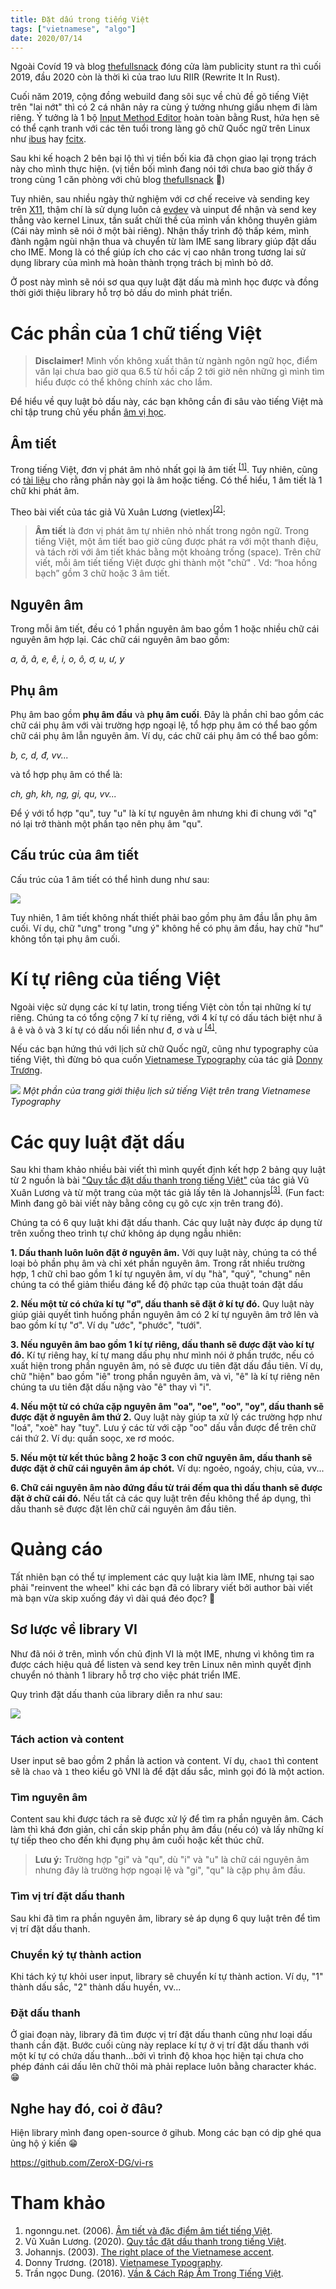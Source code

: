 ```yaml
---
title: Đặt dấu trong tiếng Việt
tags: ["vietnamese", "algo"]
date: 2020/07/14
---
```


Ngoài Covíd 19 và blog [thefullsnack][1] đóng cửa làm publicity stunt ra thì cuối 2019, đầu 2020 còn là thời kì của trao lưu RIIR (Rewrite It In Rust).

Cuối năm 2019, cộng đồng webuild đang sôi sục về chủ đề gõ tiếng Việt trên "lai nớt" thì có 2 cá nhân nảy ra cùng ý tưởng nhưng giấu nhẹm đi làm riêng. Ý tưởng là 1 bộ [Input Method Editor][2] hoàn toàn bằng Rust, hứa hẹn sẽ có thể cạnh tranh với các tên tuổi trong làng gõ chữ Quốc ngữ trên Linux như [ibus][3] hay [fcitx][4].

Sau khi kế hoạch 2 bên bại lộ thì vị tiền bối kia đã chọn giao lại trọng trách này cho mình thực hiện. (vị tiền bối mình đang nói tới chưa bao giờ thấy ở trong cùng 1 căn phòng với chủ blog [thefullsnack][1] :troll:)

Tuy nhiên, sau nhiều ngày thử nghiệm với cơ chế receive và sending key trên [X11][5], thậm chí là sử dụng luôn cả [evdev][6] và uinput để nhận và send key thẳng vào kernel Linux, tần suất chửi thề của mình vần không thuyên giảm (Cái này mình sẽ nói ở một bài riêng). Nhận thấy trình độ thấp kém, mình đành ngậm ngùi nhận thua và chuyển từ làm IME sang library giúp đặt dấu cho IME. Mong là có thể giúp ích cho các vị cao nhân trong tương lai sử dụng library của mình mà hoàn thành trọng trách bị mình bỏ dở.

Ở post này mình sẽ nói sơ qua quy luật đặt dấu mà mình học được và đồng thời giới thiệu library hỗ trợ bỏ dấu do mình phát triển.

# Các phần của 1 chữ tiếng Việt

> **Disclaimer!** Mình vốn không xuất thân từ ngành ngôn ngữ học, điểm văn lại chưa bao giờ qua 6.5 từ hồi cấp 2 tới giờ nên những gì mình tìm hiểu được có thể không chính xác cho lắm.

Để hiểu về quy luật bỏ dấu này, các bạn không cần đi sâu vào tiếng Việt mà chỉ tập trung chủ yếu phần [âm vị học][7].

## Âm tiết

Trong tiếng Việt, đơn vị phát âm nhỏ nhất gọi là âm tiết <sup>[\[1\]][8]</sup>. Tuy nhiên, cũng có [tài liệu][9] cho rằng phần này gọi là âm hoặc tiếng. Có thể hiểu, 1 âm tiết là 1 chữ khi phát âm.

Theo bài viết của tác giả Vũ Xuân Lương (vietlex)<sup>[\[2\]][11]</sup>:

> **Âm tiết** là đơn vị phát âm tự nhiên nhỏ nhất trong ngôn ngữ. Trong tiếng Việt, một âm tiết bao giờ cũng được phát ra với một thanh điệu, và tách rời với âm tiết khác bằng một khoảng trống (space). Trên chữ viết, mỗi âm tiết tiếng Việt được ghi thành một "chữ" . Vd: “hoa hồng bạch” gồm 3 chữ hoặc 3 âm tiết.

## Nguyên âm

Trong mỗi âm tiết, đều có 1 phần nguyên âm bao gồm 1 hoặc nhiều chữ cái nguyên âm hợp lại. Các chữ cái nguyên âm bao gồm:

*a, ă, â, e, ê, i, o, ô, ơ, u, ư, y*

## Phụ âm

Phụ âm bao gồm **phụ âm đầu** và **phụ âm cuối**. Đây là phần chỉ bao gồm các chữ cái phụ âm với vài trường hợp ngoại lệ, tổ hợp phụ âm có thể bao gồm chữ cái phụ âm lẫn nguyên âm. Ví dụ, các chữ cái phụ âm có thể bao gồm:

*b, c, d, đ, vv...*

và tổ hợp phụ âm có thể là:

*ch, gh, kh, ng, gi, qu, vv...*

Để ý với tổ hợp "qu", tuy "u" là kí tự nguyên âm nhưng khi đi chung với "q" nó lại trở thành một phần tạo nên phụ âm "qu".

## Cấu trúc của âm tiết

Cấu trúc của 1 âm tiết có thể hình dung như sau:

![](/blog/Bo-dau-trong-tieng-Viet/cau_truc_am_tiet.png)

Tuy nhiên, 1 âm tiết không nhất thiết phải bao gồm phụ âm đầu lẫn phụ âm cuối. Ví dụ, chữ "ưng" trong "ưng ý" không hề có phụ âm đầu, hay chữ "hư" không tồn tại phụ âm cuối.

# Kí tự riêng của tiếng Việt

Ngoài việc sử dụng các kí tự latin, trong tiếng Việt còn tồn tại những kí tự riêng. Chúng ta có tổng cộng 7 kí tự riêng, với 4 kí tự có dấu tách biệt như ă â ê và ô và 3 kí tự có dấu nối liền như đ, ơ và ư <sup>[\[4\]][12]</sup>.

Nếu các bạn hứng thú với lịch sử chữ Quốc ngữ, cũng như typography của tiếng Việt, thì đừng bỏ qua cuốn [Vietnamese Typography](https://vietnamesetypography.com/) của tác giả [Donny Trương](https://donnytruong.com/).

![](/blog/Bo-dau-trong-tieng-Viet/vietnamese_typography.png)
*Một phần của trang giới thiệu lịch sử tiếng Việt trên trang Vietnamese Typography*

# Các quy luật đặt dấu

Sau khi tham khảo nhiều bài viết thì mình quyết định kết hợp 2 bảng quy luật từ 2 nguồn là bài ["Quy tắc đặt dấu thanh trong tiếng Việt"][11] của tác giả Vũ Xuân Lương và từ một trang của một tác giả lấy tên là Johannjs<sup>[\[3\]][10]</sup>. (Fun fact: Mình đang gõ bài viết này bằng công cụ gõ cực xịn trên trang đó).

Chúng ta có 6 quy luật khi đặt dấu thanh. Các quy luật này được áp dụng từ trên xuống theo trình tự chứ không áp dụng ngẫu nhiên:

**1. Dấu thanh luôn luôn đặt ở nguyên âm.**
Với quy luật này, chúng ta có thể loại bỏ phần phụ âm và chỉ xét phần nguyên âm. Trong rất nhiều trường hợp, 1 chữ chỉ bao gồm 1 kí tự nguyên âm, ví dụ "hà", "quý", "chung" nên chúng ta có thể giảm thiểu đáng kể độ phức tạp của thuật toán đặt dấu

**2. Nếu một từ có chứa kí tự "ơ", dấu thanh sẽ đặt ở kí tự đó.**
Quy luật này giúp giải quyết tình huống phần nguyên âm có 2 kí tự nguyên âm trở lên và bao gồm kí tự "ơ". Ví dụ "ước", "phước", "tưới".

**3. Nếu nguyên âm bao gồm 1 kí tự riêng, dấu thanh sẽ được đặt vào kí tự đó.**
Kí tự riêng hay, kí tự mang dấu phụ như mình nói ở phần trước, nếu có xuất hiện trong phần nguyên âm, nó sẽ được ưu tiên đặt dấu đầu tiên. Ví dụ, chữ "hiện" bao gồm "iê" trong phần nguyên âm, và vì, "ê" là kí tự riêng nên chúng ta ưu tiên đặt dấu nặng vào "ê" thay vì "i".

**4. Nếu một từ có chứa cặp nguyên âm "oa", "oe", "oo", "oy", dấu thanh sẽ được đặt ở nguyên âm thứ 2.**
Quy luật này giúp ta xử lý các trường hợp như "loá", "xoè" hay "tuỵ". Lưu ý các từ với cặp "oo" dấu vẫn được để trên chữ cái thứ 2. Ví dụ: quần soọc, xe rơ moóc.

**5. Nếu một từ kết thúc bằng 2 hoặc 3 con chữ nguyên âm, dấu thanh sẽ được đặt ở chữ cái nguyên âm áp chót.**
Ví dụ: ngoẻo, ngoáy, chịu, của, vv...

**6. Chữ cái nguyên âm nào đứng đầu từ trái đếm qua thì dấu thanh sẽ được đặt ở chữ cái đó.**
Nếu tất cả các quy luật trên đều không thể áp dụng, thì dấu thanh sẽ được đặt lên chữ cái nguyên âm đầu tiên.

# Quảng cáo

Tất nhiên bạn có thể tự implement các quy luật kia làm IME, nhưng tại sao phải "reinvent the wheel" khi các bạn đã có library viết bởi author bài viết mà bạn vừa skip xuống đáy vì dài quá đéo đọc? :troll:

## Sơ lược về library VI

Như đã nói ở trên, mình vốn chủ định VI là một IME, nhưng vì không tìm ra được cách hiệu quả để listen và send key trên Linux nên mình quyết định chuyển nó thành 1 library hỗ trợ cho việc phát triển IME.

Quy trình đặt dấu thanh của library diễn ra như sau:

![](/blog/Bo-dau-trong-tieng-Viet/library_structure.png)

### Tách action và content

User input sẽ bao gồm 2 phần là action và content. Ví dụ, `chao1` thì content sẽ là `chao` và `1` theo kiểu gõ VNI là để đặt dấu sắc, mình gọi đó là một action.

### Tìm nguyên âm

Content sau khi được tách ra sẽ được xử lý để tìm ra phần nguyên âm. Cách làm thì khá đơn giản, chỉ cần skip phần phụ âm đầu (nếu có) và lấy những kí tự tiếp theo cho đến khi đụng phụ âm cuối hoặc kết thúc chữ.

> **Lưu ý:** Trường hợp "gi" và "qu", dù "i" và "u" là chữ cái nguyên âm nhưng đây là trường hợp ngoại lệ và "gi", "qu" là cặp phụ âm đầu.


### Tìm vị trí đặt dấu thanh

Sau khi đã tìm ra phần nguyên âm, library sẻ áp dụng 6 quy luật trên để tìm vị trí đặt dấu thanh.

### Chuyển ký tự thành action

Khi tách ký tự khỏi user input, library sẽ chuyển kí tự thành action. Ví dụ, "1" thành dấu sắc, "2" thành dấu huyền, vv...

### Đặt dấu thanh

Ở giai đoạn này, library đã tìm được vị trí đặt dấu thanh cũng như loại dấu thanh cần đặt. Bước cuối cùng này replace kí tự ở vị trí đặt dấu thanh với một kí tự có chứa dấu thanh...bởi vì trình độ khoa học hiện tại chưa cho phép đánh cái dấu lên chữ thôi mà phải replace luôn bằng character khác. :grin:

## Nghe hay đó, coi ở đâu?

Hiện library mình đang open-source ở gihub. Mong các bạn có dịp ghé qua ủng hộ ý kiến :grin:

https://github.com/ZeroX-DG/vi-rs

# Tham khảo

1. ngonngu.net. (2006). [Âm tiết và đặc điểm âm tiết tiếng Việt][8].
2. Vũ Xuân Lương. (2020). [Quy tắc đặt dấu thanh trong tiếng Việt][11].
3. Johannjs. (2003). [The right place of the Vietnamese accent][10].
4. Donny Trương. (2018). [Vietnamese Typography][13].
5. Trần ngọc Dung. (2016). [Vần & Cách Ráp Âm Trong Tiếng Việt][9].

[1]: https://thefullsnack.com/
[2]: https://en.wikipedia.org/wiki/Input_method
[3]: https://en.wikipedia.org/wiki/Intelligent_Input_Bus
[4]: https://en.wikipedia.org/wiki/Fcitx
[5]: https://en.wikipedia.org/wiki/X_Window_System
[6]: https://en.wikipedia.org/wiki/Evdev
[7]: https://vi.wikipedia.org/wiki/Âm_vị_học_tiếng_Việt
[8]: https://ngonngu.net/amtiet_tiengviet/60
[9]: https://mltav.asn.au/vietnamese/images/documents/Van/wa-van.pdf
[10]: http://just.nicepeople.free.fr/Vietnamese-Typing.htm#PlaceOfAccent
[11]: http://vietlex.com/xu-li-ngon-ngu/28-Quy_tac_dat_dau_thanh_trong_tieng_Viet
[12]: https://vietnamesetypography.com/modified-letters/
[13]: https://vietnamesetypography.com/
